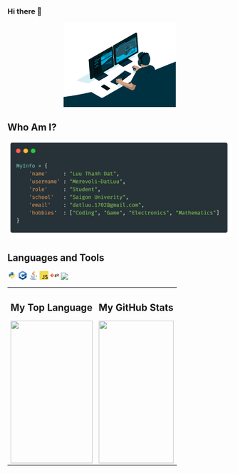 ### Hi there 👋


<div align="center">
  <img alt="GIF" src="./code.gif" width="50%"/>
</div>

<h2>Who Am I?</h2>

<div align="center">
  <img src="./carbon (5).png"/>
</div>


<!--
**Merevoli-DatLuu/Merevoli-DatLuu** is a ✨ _special_ ✨ repository because its `README.md` (this file) appears on your GitHub profile.

Here are some ideas to get you started:

- 🔭 I’m currently working on ...
- 🌱 I’m currently learning ...
- 👯 I’m looking to collaborate on ...
- 🤔 I’m looking for help with ...
- 💬 Ask me about ...
- 📫 How to reach me: ...
- 😄 Pronouns: ...
- ⚡ Fun fact: ...
-->

<h2>Languages and Tools</h2>
<code><img height="20" src="https://raw.githubusercontent.com/github/explore/80688e429a7d4ef2fca1e82350fe8e3517d3494d/topics/python/python.png"></code>
<code><img height="20" src="https://raw.githubusercontent.com/github/explore/80688e429a7d4ef2fca1e82350fe8e3517d3494d/topics/cpp/cpp.png"></code>
<code><img height="20" src="https://raw.githubusercontent.com/github/explore/80688e429a7d4ef2fca1e82350fe8e3517d3494d/topics/java/java.png"></code>
<code><img height="20" src="https://raw.githubusercontent.com/github/explore/80688e429a7d4ef2fca1e82350fe8e3517d3494d/topics/javascript/javascript.png"></code>
<code><img height="20" src="https://raw.githubusercontent.com/github/explore/80688e429a7d4ef2fca1e82350fe8e3517d3494d/topics/git/git.png"></code>
<code><img height="20" src="https://raw.githubusercontent.com/gith;ub/explore/80688e429a7d4ef2fca1e82350fe8e3517d3494d/topics/mysql/mysql.png"></code>

<table>
  <tr>
    <td>
      <h2>My Top Language</h2>
      <img align="left" width="100%" height="320" src="https://github-readme-stats.vercel.app/api/top-langs/?username=Merevoli-DatLuu">
    </td>
    <td>
      <h2>My GitHub Stats</h2>
      <img align="right" width="100%" height="320" src="https://github-readme-stats.vercel.app/api?username=Merevoli-DatLuu&show_icons=true&theme=gotham">
    </td>
  </tr>
  
</table>
